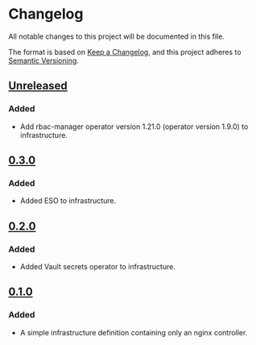 # Changelog

All notable changes to this project will be documented in this file.

The format is based on [Keep a Changelog](https://keepachangelog.com/en/1.1.0/),
and this project adheres to [Semantic Versioning](https://semver.org/spec/v2.0.0.html).

## [Unreleased]

### Added

- Add rbac-manager operator version 1.21.0 (operator version 1.9.0) to infrastructure.

## [0.3.0]

### Added

- Added ESO to infrastructure.

## [0.2.0]

### Added

- Added Vault secrets operator to infrastructure.

## [0.1.0]

### Added

- A simple infrastructure definition containing only an nginx controller.

[unreleased]: https://github.com/f4z3r/flux-demo/compare/v0.3.0...HEAD
[0.3.0]: https://github.com/f4z3r/flux-demo/compare/v0.2.0...v0.3.0
[0.2.0]: https://github.com/f4z3r/flux-demo/compare/v0.1.0...v0.2.0
[0.1.0]: https://github.com/f4z3r/flux-demo/tree/v0.1.0
